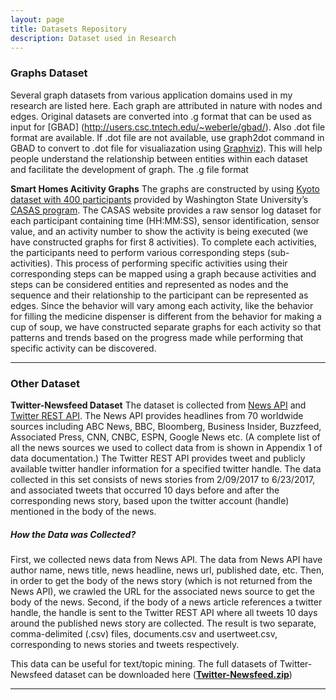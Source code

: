 ```yaml
---
layout: page
title: Datasets Repository
description: Dataset used in Research
---
```


### Graphs Dataset
Several graph datasets from various application domains used in my research are listed here. Each graph are attributed in nature with nodes and edges. Original datasets are converted into .g format that can be used as input for [GBAD] (http://users.csc.tntech.edu/~weberle/gbad/). Also .dot file format are available. If .dot file are not available, use graph2dot command in GBAD to convert to .dot file for visualiazation using [Graphviz](http://www.graphviz.org)). This will help people understand the relationship between entities within each dataset and facilitate the development of graph.
The .g file format 

**Smart Homes Acitivity Graphs**
The graphs are constructed by using [Kyoto dataset with 400 participants](http://casas.wsu.edu/datasets/) provided by Washington State University’s [CASAS program](http://casas.wsu.edu). The CASAS website provides a raw sensor log dataset for each participant containing time (HH:MM:SS), sensor identification, sensor value, and an activity number to show the activity is being executed (we have constructed graphs for first 8 activities). To complete each activities, the participants need to perform various corresponding steps (sub-activities). This process of performing specific activities using their corresponding steps can be mapped using a graph because activities and steps can be considered entities and represented as nodes and the sequence and their relationship to the participant can be represented as edges. Since the behavior will vary among each activity, like the behavior for filling the medicine dispenser is different from the behavior for making a cup of soup, we have constructed separate graphs for each activity so that patterns and trends based on the progress made while performing that specific activity can be discovered.
 

---

### Other Dataset

**Twitter-Newsfeed Dataset**
The dataset is collected from [News API](https://newsapi.org/) and [Twitter REST API](https://dev.twitter.com/rest/public).
The News API provides headlines from 70 worldwide sources including ABC News, BBC,
Bloomberg, Business Insider, Buzzfeed, Associated Press, CNN, CNBC, ESPN, Google News etc.
(A complete list of all the news sources we used to collect data from is shown in Appendix 1 of data documentation.) The
Twitter REST API provides tweet and publicly available twitter handler information for a specified
twitter handle.
The data collected in this set consists of news stories from 2/09/2017 to 6/23/2017, and associated
tweets that occurred 10 days before and after the corresponding news story, based upon the twitter
account (handle) mentioned in the body of the news.  

<h5>How the Data was Collected?</h5>

First, we collected news data from News API. The data from News API have author name, news
title, news headline, news url, published date, etc. Then, in order to get the body of the news story
(which is not returned from the News API), we crawled the URL for the associated news source
to get the body of the news.
Second, if the body of a news article references a twitter handle, the handle is sent to the Twitter
REST API where all tweets 10 days around the published news story are collected.
The result is two separate, comma-delimited (.csv) files, documents.csv and usertweet.csv,
corresponding to news stories and tweets respectively.

This data can be useful for text/topic mining.
The full datasets of Twitter-Newsfeed dataset can be downloaded here (**[Twitter-Newsfeed.zip](/datasets/Twitter-Newsfeed.zip)**)

---



